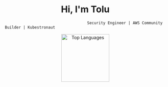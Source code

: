 <h1 align="center">Hi, I'm Tolu </h1>

                                        Security Engineer | AWS Community Builder | Kubestronaut

<p align="center">
  <img src="https://github-readme-stats.vercel.app/api/top-langs/?username=ToluGIT&layout=compact&theme=dark" alt="Top Languages" height="150"/>
</p>
